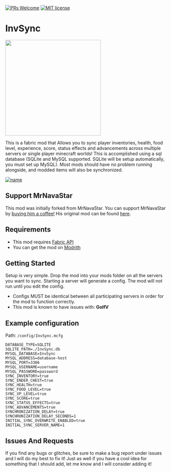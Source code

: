 [![PRs Welcome](https://img.shields.io/badge/PRs-welcome-brightgreen.svg?style=flat-square)](http://makeapullrequest.com)
[![MIT license](https://img.shields.io/badge/License-MIT-blue.svg)](https://lbesson.mit-license.org/)


# InvSync

<img src="https://raw.githubusercontent.com/michiruf/MCInvSync/master/src/main/resources/assets/invsync/icon.png" width="300" height="300">

This is a fabric mod that Allows you to sync player inventories, health, food level, experience, score, status effects
and advancements across multiple servers or single player minecraft worlds! This is accomplished using a sql database
(SQLite and MySQL supported. SQLite will be setup automatically, you must set up MySQL). Most mods should have no
problem running alongside, and modded items will also be synchronized.

[![name](https://github.com/modrinth/art/blob/main/Branding/Badge/badge-dark__184x72.png?raw=true)](https://modrinth.com/mod/mr-invsync)


## Support MrNavaStar

This mod was initially forked from MrNavaStar.
You can support MrNavaStar by [buying him a coffee!](https://ko-fi.com/mrnavastar)
His original mod can be found [here](https://modrinth.com/mod/invsync).


## Requirements

* This mod requires [Fabric API](https://modrinth.com/mod/fabric-api)
* You can get the mod on [Modrith](https://modrinth.com/mod/mr-invsync)


## Getting Started

Setup is very simple. Drop the mod into your mods folder on all the servers you want to sync. Starting a server will
generate a config. The mod will not run until you edit the config.

* Configs MUST be identical between all participating servers in order for the mod to function correctly.
* This mod is known to have issues with: **GolfV**


## Example configuration

Path: `/config/InvSync.mcfg`

```properties
DATABASE_TYPE=SQLITE
SQLITE_PATH=./InvSync.db
MYSQL_DATABASE=InvSync
MYSQL_ADDRESS=database-host
MYSQL_PORT=3306
MYSQL_USERNAME=username
MYSQL_PASSWORD=password
SYNC_INVENTORY=true
SYNC_ENDER_CHEST=true
SYNC_HEALTH=true
SYNC_FOOD_LEVEL=true
SYNC_XP_LEVEL=true
SYNC_SCORE=true
SYNC_STATUS_EFFECTS=true
SYNC_ADVANCEMENTS=true
SYNCHRONIZATION_DELAY=true
SYNCHRONIZATION_DELAY_SECONDS=1
INITIAL_SYNC_OVERWRITE_ENABLED=true
INITIAL_SYNC_SERVER_NAME=1
```

## Issues And Requests

If you find any bugs or glitches, be sure to make a bug report under issues and I will do my best to fix it! Just as
well if you have a cool idea for something that I should add, let me know and I will consider adding it!
